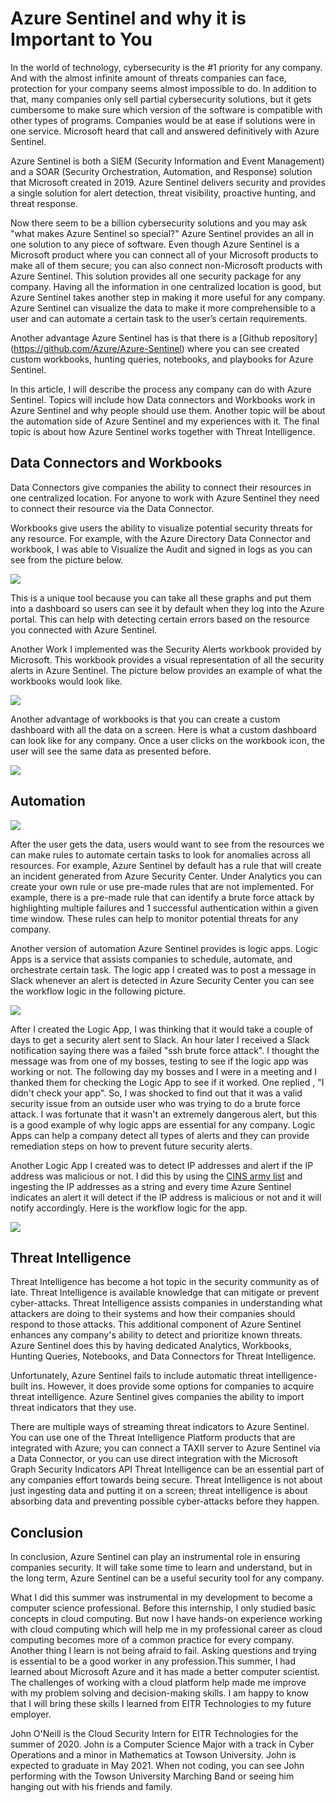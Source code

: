 # Azure Sentinel and why it is Important to You 
In the world of technology, cybersecurity is the #1 priority for any company. And with the almost infinite amount of threats companies can face, protection for your company seems almost impossible to do. In addition to that, many companies only sell partial cybersecurity solutions, but it gets cumbersome to make sure which version of the software is compatible with other types of programs. Companies would be at ease if solutions were in one service. Microsoft heard that call and answered definitively with Azure Sentinel.

Azure Sentinel is both a SIEM (Security Information and Event Management) and a SOAR (Security Orchestration, Automation, and Response) solution that Microsoft created in 2019. Azure Sentinel delivers security and provides a single solution for alert detection, threat visibility, proactive hunting, and threat response.

Now there seem to be a billion cybersecurity solutions and you may ask "what makes Azure Sentinel so special?" Azure Sentinel provides an all in one solution to any piece of software. Even though Azure Sentinel is a Microsoft product where you can connect all of your Microsoft products to make all of them secure; you can also connect non-Microsoft products with Azure Sentinel. This solution provides all one security package for any company. Having all the information in one centralized location is good, but Azure Sentinel takes another step in making it more useful for any company. Azure Sentinel can visualize the data to make it more comprehensible to a user and can automate a certain task to the user’s certain requirements.

Another advantage Azure Sentinel has is that there is a [Github repository] (https://github.com/Azure/Azure-Sentinel) where you can see created custom workbooks, hunting queries, notebooks, and playbooks for Azure Sentinel.

In this article, I will describe the process any company can do with Azure Sentinel. Topics will include how Data connectors and Workbooks work in Azure Sentinel and why people should use them. Another topic will be about the automation side of Azure Sentinel and my experiences with it. The final topic is about how Azure Sentinel works together with Threat Intelligence.

## Data Connectors and Workbooks

Data Connectors give companies the ability to connect their resources in one centralized location. For anyone to work with Azure Sentinel they need to connect their resource via the Data Connector.

Workbooks give users the ability to visualize potential security threats for any resource. For example, with the Azure Directory Data Connector and workbook, I was able to Visualize the Audit and signed in logs as you can see from the picture below.

![](images/graph.PNG)

This is a unique tool because you can take all these graphs and put them into a dashboard so users can see it by default when they log into the Azure portal. This can help with detecting certain errors based on the resource you connected with Azure Sentinel. 

Another Work I implemented was the Security Alerts workbook provided by Microsoft. This workbook provides a visual representation of all the security alerts in Azure Sentinel. The picture below provides an example of what the workbooks would look like.

![](images/security.PNG)

Another advantage of workbooks is that you can create a custom dashboard with all the data on a screen. Here is what a custom dashboard can look like for any company. Once a user clicks on the workbook icon, the user will see the same data as presented before.

![](images/dashboard.PNG)

## Automation
![](images/analytics.PNG)

After the user gets the data, users would want to see from the resources we can make rules to automate certain tasks to look for anomalies across all resources. For example, Azure Sentinel by default has a rule that will create an incident generated from Azure Security Center. Under Analytics you can create your own rule or use pre-made rules that are not implemented. For example, there is a pre-made rule that can identify a brute force attack by highlighting multiple failures and 1 successful authentication within a given time window. These rules can help to monitor potential threats for any company.

Another version of automation Azure Sentinel provides is logic apps. Logic Apps is a service that assists companies to schedule, automate, and orchestrate certain task. The logic app I created was to post a message in Slack whenever an alert is detected in Azure Security Center you can see the workflow logic in the following picture.

![](images/logicapp.PNG)

After I created the Logic App, I was thinking that it would take a couple of days to get a security alert sent to Slack. An hour later I received a Slack notification saying there was a failed "ssh brute force attack". I thought  the message was from one of my bosses, testing to see if the logic app was working or not. The following day my bosses and I were in a meeting and I thanked them for checking the Logic App to see if it worked. One replied , "I didn't check your app". So, I was shocked to find out that it was a valid security issue from an outside user who was trying to do a brute force attack. I was fortunate that it wasn't an extremely dangerous alert, but this is a good example of why logic apps are essential for any company. Logic Apps can help a company detect all types of alerts and they can provide remediation steps on how to prevent future security alerts.

Another Logic App I created was to detect IP addresses and alert if the IP address was malicious or not. I did this by using the [CINS army list](http://cinsscore.com/list/ci-badguys.txt) and ingesting the IP addresses as a string and every time Azure Sentinel indicates an alert it will detect if the IP address is malicious or not and it will notify accordingly. Here is the workflow logic for the app.

![](images/ip.PNG)

## Threat Intelligence

Threat Intelligence has become a hot topic in the security community as of late. Threat Intelligence is available knowledge that can mitigate or prevent cyber-attacks. Threat Intelligence assists companies in understanding what attackers are doing to their systems and how their companies should respond to those attacks. This additional component of Azure Sentinel enhances any company's ability to detect and prioritize known threats. Azure Sentinel does this by having dedicated Analytics, Workbooks, Hunting Queries, Notebooks, and Data Connectors for Threat Intelligence.

Unfortunately, Azure Sentinel fails to include automatic threat intelligence-built ins. However, it does provide some options for companies to acquire threat intelligence. Azure Sentinel gives companies the ability to import threat indicators that they use.

There are multiple ways of streaming threat indicators to Azure Sentinel. You can use one of the Threat Intelligence Platform products that are integrated with Azure; you can connect a TAXII server to Azure Sentinel via a Data Connector, or you can use direct integration with the Microsoft Graph Security Indicators API Threat Intelligence can be an essential part of any companies effort towards being secure. Threat Intelligence is not about just ingesting data and putting it on a screen; threat intelligence is about absorbing data and preventing possible cyber-attacks before they happen.

## Conclusion
In conclusion, Azure Sentinel can play an instrumental role in ensuring companies security.  It will take some time to learn and understand, but in the long term, Azure Sentinel can be a useful security tool for any company.

What I did this summer was instrumental in my development to become a computer science professional. Before this internship, I only studied basic concepts in cloud computing. But now I have hands-on experience working with cloud computing which will help me in my professional career as cloud computing becomes more of a common practice for every company. Another thing I learn is not being afraid to fail. Asking questions and trying is essential to be a good worker in any profession.This summer, I had learned about Microsoft Azure and it has made a better computer scientist. The challenges of working with a cloud platform help made me improve with my problem solving and decision-making skills. I am happy to know that I will bring these skills I learned from EITR Technologies to my future employer.  

John O'Neill is the Cloud Security Intern for EITR Technologies for the summer of 2020. John is a Computer Science Major with a track in Cyber Operations and a minor in Mathematics at Towson University. John is expected to graduate in May 2021. When not coding, you can see John performing with the Towson University Marching Band or seeing him hanging out with his friends and family.  
